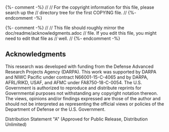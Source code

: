 {%- comment -%}
//
// For the copyright information for this file, please search up the
// directory tree for the first COPYING file.
//
{%- endcomment -%}

{%- comment -%}
//
// This file should roughly mirror the doc/readme/acknowledgments.adoc
// file. If you edit this file, you might need to edit that file as
// well.
//
{%- endcomment -%}

## Acknowledgments

This research was developed with funding from the Defense Advanced
Research Projects Agency (DARPA).
This work was supported by DARPA and NIWC Pacific under contract
N66001-15-C-4065 and by DARPA, AFRL/RIKD, USAF, and AFMC under
FA8750-18-C-0054.
The U.S. Government is authorized to reproduce and distribute reprints
for Governmental purposes not withstanding any copyright notation
thereon.
The views, opinions and/or findings expressed are those of the author
and should not be interpreted as representing the official views or
policies of the Department of Defense or the U.S. Government.

Distribution Statement "A" (Approved for Public Release, Distribution Unlimited)
